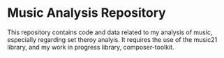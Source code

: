 # Music Analysis Repository

This repository contains code and data related to my analysis of music, especially regarding set theroy analyis. It requires the use of the music21 library, and my work in progress library, composer-toolkit.